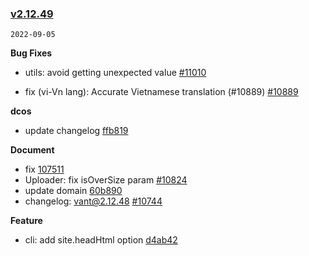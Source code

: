 ### [v2.12.49](https://github.com/vant-ui/vant/compare/v2.12.48...v2.12.49)

`2022-09-05`

**Bug Fixes**

- utils: avoid getting unexpected value [#11010](https://github.com/vant-ui/vant/issues/11010)

- fix (vi-Vn lang): Accurate Vietnamese translation (#10889) [#10889](https://github.com/vant-ui/vant/issues/10889)

**dcos**

- update changelog [ffb819](https://github.com/vant-ui/vant/commit/ffb819181a3eaecd00e8a6f11a15ce8a439bd0e5)

**Document**

- fix [107511](https://github.com/vant-ui/vant/commit/107511aa54e430a1a15fd5f20559ce592d9d0a19)
- Uploader: fix isOverSize param [#10824](https://github.com/vant-ui/vant/issues/10824)
- update domain [60b890](https://github.com/vant-ui/vant/commit/60b8906acd736d105ec92c1c30446aea9297bc8c)
- changelog: vant@2.12.48 [#10744](https://github.com/vant-ui/vant/issues/10744)

**Feature**

- cli: add site.headHtml option [d4ab42](https://github.com/vant-ui/vant/commit/d4ab4214ef3cceb259e5496cf2e7d0e0e4dc4015)
